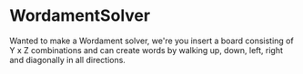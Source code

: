 # WordamentSolver

Wanted to make a Wordament solver, we're you insert a board consisting of Y x Z combinations and can create words by walking up, down, left, right and diagonally in all directions.
